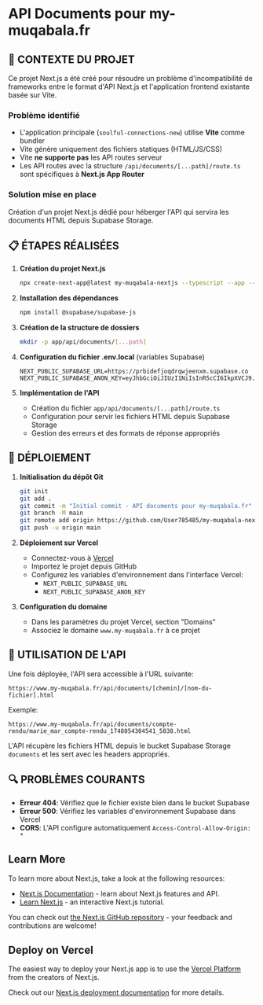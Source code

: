 # API Documents pour my-muqabala.fr

## 🚨 CONTEXTE DU PROJET

Ce projet Next.js a été créé pour résoudre un problème d'incompatibilité de frameworks entre le format d'API Next.js et l'application frontend existante basée sur Vite.

### Problème identifié

- L'application principale (`soulful-connections-new`) utilise **Vite** comme bundler
- Vite génère uniquement des fichiers statiques (HTML/JS/CSS)
- Vite **ne supporte pas** les API routes serveur
- Les API routes avec la structure `/api/documents/[...path]/route.ts` sont spécifiques à **Next.js App Router**

### Solution mise en place

Création d'un projet Next.js dédié pour héberger l'API qui servira les documents HTML depuis Supabase Storage.

## 📋 ÉTAPES RÉALISÉES

1. **Création du projet Next.js**
   ```bash
   npx create-next-app@latest my-muqabala-nextjs --typescript --app --no-tailwind --use-npm
   ```

2. **Installation des dépendances**
   ```bash
   npm install @supabase/supabase-js
   ```

3. **Création de la structure de dossiers**
   ```bash
   mkdir -p app/api/documents/[...path]
   ```

4. **Configuration du fichier .env.local** (variables Supabase)
   ```
   NEXT_PUBLIC_SUPABASE_URL=https://prbidefjoqdrqwjeenxm.supabase.co
   NEXT_PUBLIC_SUPABASE_ANON_KEY=eyJhbGciOiJIUzI1NiIsInR5cCI6IkpXVCJ9.eyJpc3MiOiJzdXBhYmFzZSIsInJlZiI6InByYmlkZWZqb3FkcnF3amVlbnhtIiwicm9sZSI6ImFub24iLCJpYXQiOjE3NDgwMzY3NDEsImV4cCI6MjA2MzYxMjc0MX0.FaiiU8DTqnBVkNjG2L3wkE0MCsKnit_CNdGMmP0oRME
   ```

5. **Implémentation de l'API**
   - Création du fichier `app/api/documents/[...path]/route.ts`
   - Configuration pour servir les fichiers HTML depuis Supabase Storage
   - Gestion des erreurs et des formats de réponse appropriés

## 🚀 DÉPLOIEMENT

1. **Initialisation du dépôt Git**
   ```bash
   git init
   git add .
   git commit -m "Initial commit - API documents pour my-muqabala.fr"
   git branch -M main
   git remote add origin https://github.com/User785485/my-muqabala-nextjs.git
   git push -u origin main
   ```

2. **Déploiement sur Vercel**
   - Connectez-vous à [Vercel](https://vercel.com/)
   - Importez le projet depuis GitHub
   - Configurez les variables d'environnement dans l'interface Vercel:
     - `NEXT_PUBLIC_SUPABASE_URL`
     - `NEXT_PUBLIC_SUPABASE_ANON_KEY`

3. **Configuration du domaine**
   - Dans les paramètres du projet Vercel, section "Domains"
   - Associez le domaine `www.my-muqabala.fr` à ce projet

## 🔗 UTILISATION DE L'API

Une fois déployée, l'API sera accessible à l'URL suivante:

```
https://www.my-muqabala.fr/api/documents/[chemin]/[nom-du-fichier].html
```

Exemple:
```
https://www.my-muqabala.fr/api/documents/compte-rendu/marie_mar_compte-rendu_1748054304541_5838.html
```

L'API récupère les fichiers HTML depuis le bucket Supabase Storage `documents` et les sert avec les headers appropriés.

## 🔍 PROBLÈMES COURANTS

- **Erreur 404**: Vérifiez que le fichier existe bien dans le bucket Supabase
- **Erreur 500**: Vérifiez les variables d'environnement Supabase dans Vercel
- **CORS**: L'API configure automatiquement `Access-Control-Allow-Origin: *`

## Learn More

To learn more about Next.js, take a look at the following resources:

- [Next.js Documentation](https://nextjs.org/docs) - learn about Next.js features and API.
- [Learn Next.js](https://nextjs.org/learn) - an interactive Next.js tutorial.

You can check out [the Next.js GitHub repository](https://github.com/vercel/next.js) - your feedback and contributions are welcome!

## Deploy on Vercel

The easiest way to deploy your Next.js app is to use the [Vercel Platform](https://vercel.com/new?utm_medium=default-template&filter=next.js&utm_source=create-next-app&utm_campaign=create-next-app-readme) from the creators of Next.js.

Check out our [Next.js deployment documentation](https://nextjs.org/docs/app/building-your-application/deploying) for more details.
